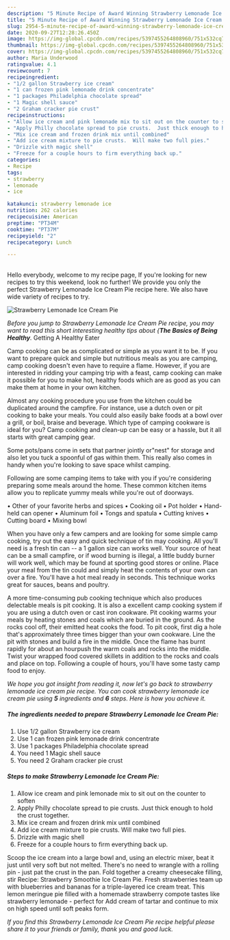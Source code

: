 ```yaml
---
description: "5 Minute Recipe of Award Winning Strawberry Lemonade Ice Cream Pie"
title: "5 Minute Recipe of Award Winning Strawberry Lemonade Ice Cream Pie"
slug: 2954-5-minute-recipe-of-award-winning-strawberry-lemonade-ice-cream-pie
date: 2020-09-27T12:28:26.450Z
image: https://img-global.cpcdn.com/recipes/5397455264808960/751x532cq70/strawberry-lemonade-ice-cream-pie-recipe-main-photo.jpg
thumbnail: https://img-global.cpcdn.com/recipes/5397455264808960/751x532cq70/strawberry-lemonade-ice-cream-pie-recipe-main-photo.jpg
cover: https://img-global.cpcdn.com/recipes/5397455264808960/751x532cq70/strawberry-lemonade-ice-cream-pie-recipe-main-photo.jpg
author: Maria Underwood
ratingvalue: 4.1
reviewcount: 7
recipeingredient:
- "1/2 gallon Strawberry ice cream"
- "1 can frozen pink lemonade drink concentrate"
- "1 packages Philadelphia chocolate spread"
- "1 Magic shell sauce"
- "2 Graham cracker pie crust"
recipeinstructions:
- "Allow ice cream and pink lemonade mix to sit out on the counter to soften"
- "Apply Philly chocolate spread to pie crusts.  Just thick enough to hold the crust together."
- "Mix ice cream and frozen drink mix until combined"
- "Add ice cream mixture to pie crusts.  Will make two full pies."
- "Drizzle with magic shell"
- "Freeze for a couple hours to firm everything back up."
categories:
- Recipe
tags:
- strawberry
- lemonade
- ice

katakunci: strawberry lemonade ice 
nutrition: 262 calories
recipecuisine: American
preptime: "PT34M"
cooktime: "PT37M"
recipeyield: "2"
recipecategory: Lunch

---
```

<br>
Hello everybody, welcome to my recipe page, If you're looking for new recipes to try this weekend, look no further! We provide you only the perfect Strawberry Lemonade Ice Cream Pie recipe here. We also have wide variety of recipes to try.
<br>


![Strawberry Lemonade Ice Cream Pie](https://img-global.cpcdn.com/recipes/5397455264808960/751x532cq70/strawberry-lemonade-ice-cream-pie-recipe-main-photo.jpg)

<i>Before you jump to Strawberry Lemonade Ice Cream Pie recipe, you may want to read this short interesting healthy tips about {<strong>The Basics of Being Healthy</strong>.</i>
Getting A Healthy Eater

    
Camp cooking can be as complicated or simple as you want it to be. If you want to prepare quick and simple but nutritious meals as you are camping, camp cooking doesn't even have to require a flame. However, if you are interested in ridding your camping trip with a feast, camp cooking can make it possible for you to make hot, healthy foods which are as good as you can make them at home in your own kitchen.

 Almost any cooking procedure you use from the kitchen could be duplicated around the campfire. For instance, use a dutch oven or pit cooking to bake your meals. You could also easily bake foods at a bowl over a grill, or boil, braise and beverage. Which type of camping cookware is ideal for you? Camp cooking and clean-up can be easy or a hassle, but it all starts with great camping gear.

Some pots/pans come in sets that partner jointly or"nest" for storage and also let you tuck a spoonful of gas within them. This really also comes in handy when you're looking to save space whilst camping.

Following are some camping items to take with you if you're considering preparing some meals around the home. These common kitchen items allow you to replicate yummy meals while you're out of doorways.


• Other of your favorite herbs and spices
• Cooking oil
• Pot holder
• Hand-held can opener
• Aluminum foil
• Tongs and spatula
• Cutting knives
• Cutting board
• Mixing bowl


When you have only a few campers and are looking for some simple camp cooking, try out the easy and quick technique of tin may cooking. All you'll need is a fresh tin can -- a 1 gallon size can works well. Your source of heat can be a small campfire, or if wood burning is illegal, a little buddy burner will work well, which may be found at sporting good stores or online. Place your meal from the tin could and simply heat the contents of your own can over a fire. You'll have a hot meal ready in seconds.  This technique works great for sauces, beans and poultry.

A more time-consuming pub cooking technique which also produces delectable meals is pit cooking.  It is also a excellent camp cooking system if you are using a dutch oven or cast iron cookware. Pit cooking warms your meals by heating stones and coals which are buried in the ground. As the rocks cool off, their emitted heat cooks the food. To pit cook, first dig a hole that's approximately three times bigger than your own cookware. Line the pit with stones and build a fire in the middle. Once the flame has burnt rapidly for about an hourpush the warm coals and rocks into the middle. Twist your wrapped food covered skillets in addition to the rocks and coals and place on top. Following a couple of hours, you'll have some tasty camp food to enjoy.


<i>We hope you got insight from reading it, now let's go back to strawberry lemonade ice cream pie recipe. You can cook strawberry lemonade ice cream pie using <strong>5</strong> ingredients and <strong>6</strong> steps. Here is how you achieve it.
</i>

##### The ingredients needed to prepare Strawberry Lemonade Ice Cream Pie:

1. Use 1/2 gallon Strawberry ice cream
1. Use 1 can frozen pink lemonade drink concentrate
1. Use 1 packages Philadelphia chocolate spread
1. You need 1 Magic shell sauce
1. You need 2 Graham cracker pie crust


##### Steps to make Strawberry Lemonade Ice Cream Pie:

1. Allow ice cream and pink lemonade mix to sit out on the counter to soften
1. Apply Philly chocolate spread to pie crusts.  Just thick enough to hold the crust together.
1. Mix ice cream and frozen drink mix until combined
1. Add ice cream mixture to pie crusts.  Will make two full pies.
1. Drizzle with magic shell
1. Freeze for a couple hours to firm everything back up.


Scoop the ice cream into a large bowl and, using an electric mixer, beat it just until very soft but not melted. There&#39;s no need to wrangle with a rolling pin - just pat the crust in the pan. Fold together a creamy cheesecake filling, stir Recipe: Strawberry Smoothie Ice Cream Pie. Fresh strawberries team up with blueberries and bananas for a triple-layered ice cream treat. This lemon meringue pie filled with a homemade strawberry compote tastes like strawberry lemonade - perfect for Add cream of tartar and continue to mix on high speed until soft peaks form. 

<i>If you find this Strawberry Lemonade Ice Cream Pie recipe helpful please share it to your friends or family, thank you and good luck.</i>
